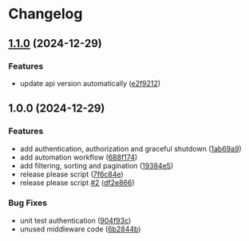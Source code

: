 # Changelog

## [1.1.0](https://github.com/marcosmcb/backend-engineering-with-go/compare/v1.0.0...v1.1.0) (2024-12-29)


### Features

* update api version automatically ([e2f9212](https://github.com/marcosmcb/backend-engineering-with-go/commit/e2f92128ede4da6e79ea7867629449056f0e9d5a))

## 1.0.0 (2024-12-29)


### Features

* add authentication, authorization and graceful shutdown ([1ab69a9](https://github.com/marcosmcb/backend-engineering-with-go/commit/1ab69a956ae438eed6137179ceca774991d362a2))
* add automation workflow ([688f174](https://github.com/marcosmcb/backend-engineering-with-go/commit/688f1740c24c80a914f344aa4ab01d9704dd657d))
* add filtering, sorting and pagination ([19384e5](https://github.com/marcosmcb/backend-engineering-with-go/commit/19384e56523956cf417ba7995c23ea2f4304d236))
* release please script ([7f6c84e](https://github.com/marcosmcb/backend-engineering-with-go/commit/7f6c84edcacdc3739c96446ad8328ee1904eb793))
* release please script [#2](https://github.com/marcosmcb/backend-engineering-with-go/issues/2) ([df2e866](https://github.com/marcosmcb/backend-engineering-with-go/commit/df2e866ce1ffc83c13a151117370055db78b7f02))


### Bug Fixes

* unit test authentication ([904f93c](https://github.com/marcosmcb/backend-engineering-with-go/commit/904f93ce1263c309e07fe4c7bc2845dcefd2cc1a))
* unused middleware code ([6b2844b](https://github.com/marcosmcb/backend-engineering-with-go/commit/6b2844b78ca9778467d5b3c2ca9e5bb333c1b877))
